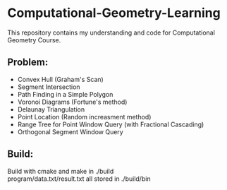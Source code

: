 # Computational-Geometry-Learning
This repository contains my understanding and code for Computational Geometry Course.<br />

## Problem:
* Convex Hull (Graham's Scan)<br />
* Segment Intersection<br />
* Path Finding in a Simple Polygon<br />
* Voronoi Diagrams (Fortune's method)<br />
* Delaunay Triangulation<br />
* Point Location (Random increasment method)<br />
* Range Tree for Point Window Query (with Fractional Cascading)<br />
* Orthogonal Segment Window Query<br />

## Build:
Build with cmake and make in ./build  
program/data.txt/result.txt all stored in ./build/bin

